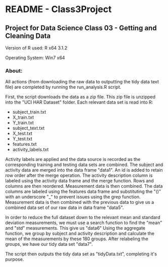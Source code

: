 README - Class3Project
=============

## Project for Data Science Class 03 - Getting and Cleaning Data

Version of R used: R x64 3.1.2

Operating System: Win7 x64

### About:
All actions (from downloading the raw data to outputting the tidy data text file) 
are completed by running the run_analysis.R script.

First, the script downloads the data as a zip file. This zip file is unzipped into 
the "UCI HAR Dataset" folder. Each relevant data set is read into R:

* subject_train.txt
* X_train.txt
* Y_train.txt
* subject_text.txt
* X_test.txt
* Y_test.txt
* features.txt
* activity_labels.txt

Activity labels are applied and the data source is recorded as the corresponding 
training and testing data sets are combined. The subject and activity data are merged
into the data frame "data1". An id is added to retain row order after the merge operation.
The activity description column is labeled using the activity data frame and the merge function.
Rows and columns are then reordered. Measurement data is then combined. The data columns are
labeled using the features data frame and substituting the "()" with an underscore "_" to 
prevent issues using the grep function. Measurement data is then combined with the previous
data to give us a combined data set of our raw data in data frame "data5".

In order to reduce the full dataset down to the relevant mean and standard deviation
measurements, we must use a search function to find the "mean" and "std" measurements.
This give us "data6"
Using the aggregate function, we group by subject and activity description and calculate the
mean of the measurements by these 180 groups. After relabeling the groups, we have our
tidy data set "data7".

The script then outputs the tidy data set as "tidyData.txt", completing it's purpose.

